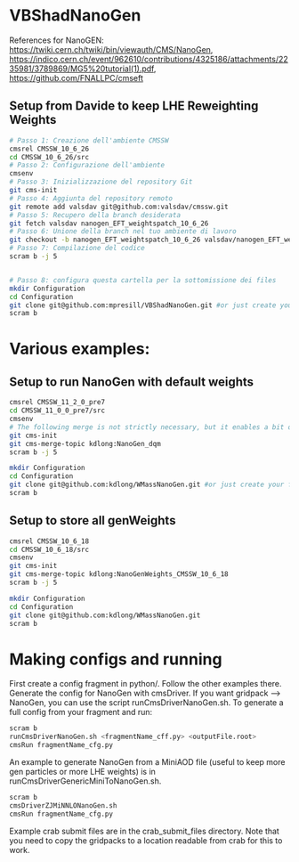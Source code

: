 # VBShadNanoGen

References for NanoGEN: https://twiki.cern.ch/twiki/bin/viewauth/CMS/NanoGen, https://indico.cern.ch/event/962610/contributions/4325186/attachments/2235981/3789869/MG5%20tutorial(1).pdf, https://github.com/FNALLPC/cmseft 


## Setup from Davide to keep LHE Reweighting Weights

```sh
# Passo 1: Creazione dell'ambiente CMSSW
cmsrel CMSSW_10_6_26
cd CMSSW_10_6_26/src
# Passo 2: Configurazione dell'ambiente
cmsenv
# Passo 3: Inizializzazione del repository Git
git cms-init
# Passo 4: Aggiunta del repository remoto
git remote add valsdav git@github.com:valsdav/cmssw.git
# Passo 5: Recupero della branch desiderata
git fetch valsdav nanogen_EFT_weightspatch_10_6_26
# Passo 6: Unione della branch nel tuo ambiente di lavoro
git checkout -b nanogen_EFT_weightspatch_10_6_26 valsdav/nanogen_EFT_weightspatch_10_6_26
# Passo 7: Compilazione del codice
scram b -j 5


# Passo 8: configura questa cartella per la sottomissione dei files 
mkdir Configuration
cd Configuration
git clone git@github.com:mpresill/VBShadNanoGen.git #or just create your fragment in a <name>/python subfolder
scram b
```



# Various examples:
## Setup to run NanoGen with default weights

```sh
cmsrel CMSSW_11_2_0_pre7
cd CMSSW_11_0_0_pre7/src
cmsenv
# The following merge is not strictly necessary, but it enables a bit of functionality
git cms-init
git cms-merge-topic kdlong:NanoGen_dqm
scram b -j 5

mkdir Configuration
cd Configuration
git clone git@github.com:kdlong/WMassNanoGen.git #or just create your fragment in a <name>/python subfolder
scram b
```

## Setup to store all genWeights

```sh 
cmsrel CMSSW_10_6_18
cd CMSSW_10_6_18/src
cmsenv
git cms-init
git cms-merge-topic kdlong:NanoGenWeights_CMSSW_10_6_18
scram b -j 5

mkdir Configuration
cd Configuration
git clone git@github.com:kdlong/WMassNanoGen.git
scram b
```



# Making configs and running

First create a config fragment in python/. Follow the other examples there.
Generate the config for NanoGen with cmsDriver. If you want gridpack --> NanoGen, you can use the script runCmsDriverNanoGen.sh. To generate a full config from your fragment and run:
```sh
scram b
runCmsDriverNanoGen.sh <fragmentName_cff.py> <outputFile.root>
cmsRun fragmentName_cfg.py
```
An example to generate NanoGen from a MiniAOD file (useful to keep more gen particles or more LHE weights) is in runCmsDriverGenericMiniToNanoGen.sh.
```sh
scram b
cmsDriverZJMiNNLONanoGen.sh
cmsRun fragmentName_cfg.py
```
Example crab submit files are in the crab_submit_files directory. Note that you need to copy the gridpacks to a location readable from crab for this to work.

